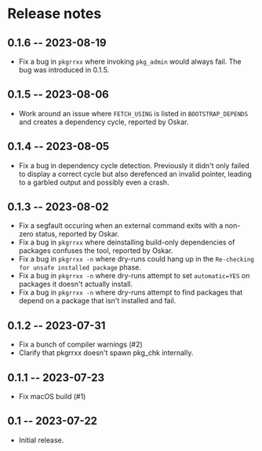# Release notes

## 0.1.6 -- 2023-08-19

* Fix a bug in `pkgrrxx` where invoking `pkg_admin` would always fail. The
  bug was introduced in 0.1.5.

## 0.1.5 -- 2023-08-06

* Work around an issue where `FETCH_USING` is listed in `BOOTSTRAP_DEPENDS`
  and creates a dependency cycle, reported by Oskar.

## 0.1.4 -- 2023-08-05

* Fix a bug in dependency cycle detection. Previously it didn't only failed
  to display a correct cycle but also derefenced an invalid pointer,
  leading to a garbled output and possibly even a crash.

## 0.1.3 -- 2023-08-02

* Fix a segfault occuring when an external command exits with a non-zero
  status, reported by Oskar.
* Fix a bug in `pkgrrxx` where deinstalling build-only dependencies of
  packages confuses the tool, reported by Oskar.
* Fix a bug in `pkgrrxx -n` where dry-runs could hang up in the
  `Re-checking for unsafe installed package` phase.
* Fix a bug in `pkgrrxx -n` where dry-runs attempt to set `automatic=YES`
  on packages it doesn't actually install.
* Fix a bug in `pkgrrxx -n` where dry-runs attempt to find packages that
  depend on a package that isn't installed and fail.

## 0.1.2 -- 2023-07-31

* Fix a bunch of compiler warnings (#2)
* Clarify that pkgrrxx doesn't spawn pkg_chk internally.

## 0.1.1 -- 2023-07-23

* Fix macOS build (#1)

## 0.1 -- 2023-07-22

* Initial release.

